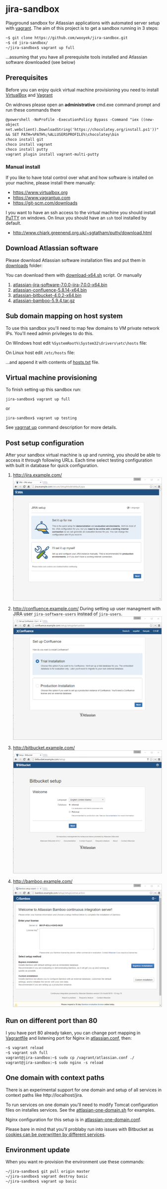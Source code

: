 # jira-sandbox

Playground sandbox for Atlassian applications with automated server setup with [vagrant](https://www.vagrantup.com). 
The aim of this project is to get a sandbox running in 3 steps:

    ~$ git clone https://github.com/wooyek/jira-sandbox.git
    ~$ cd jira-sandbox/
    ~/jira-sandbox$ vagrant up full

…assuming that you have all prerequisite tools installed and Atlassian software downloaded (see below) 

## Prerequisites

Before you can enjoy quick virtual machine provisioning you need to install 
[VirtualBox](https://www.virtualbox.org/) and [Vagrant](https://www.vagrantup.com/) 

On widnows please open an **administrative** cmd.exe command prompt and run these commands there

    @powershell -NoProfile -ExecutionPolicy Bypass -Command "iex ((new-object net.webclient).DownloadString('https://chocolatey.org/install.ps1'))" && SET PATH=%PATH%;%ALLUSERSPROFILE%\chocolatey\bin
    choco install git
    choco install vagrant
    choco install putty
    vagrant plugin install vagrant-multi-putty
    

### Manual install 

If you like to have total control over what and how software is intalled on your machine, please install there manually:

- https://www.virtualbox.org
- https://www.vagrantup.com
- https://git-scm.com/downloads

I you want to have an ssh access to the virtual machine you should install [PuTTY](http://www.chiark.greenend.org.uk/~sgtatham/putty/download.html) 
on windows. 
On linux you should have an `ssh` tool installed by default.  

- http://www.chiark.greenend.org.uk/~sgtatham/putty/download.html 

## Download Atlassian software

Please download Atlassian software installation files
and put them in [downloads](downloads) folder:

You can download them with [download-x64.sh](download-x64.sh) script. Or manually

1. [atlassian-jira-software-7.0.0-jira-7.0.0-x64.bin](https://www.atlassian.com/software/jira/downloads/binary/atlassian-jira-software-7.0.0-jira-7.0.0-x64.bin)
1. [atlassian-confluence-5.8.14-x64.bin](https://www.atlassian.com/software/confluence/downloads/binary/atlassian-confluence-5.8.14-x64.bin)
2. [atlassian-bitbucket-4.0.2-x64.bin](https://www.atlassian.com/software/stash/downloads/binary/atlassian-bitbucket-4.0.2-x64.bin)
4. [atlassian-bamboo-5.9.4.tar.gz](https://www.atlassian.com/software/bamboo/downloads/binary/atlassian-bamboo-5.9.4.tar.gz)

## Sub domain mapping on host system

To use this sandbox you'll need to map few domains to VM private network IPs. You'll need admin privileges to do this.

On Windows host edit `%SystemRoot%\System32\drivers\etc\hosts` file:

On Linux host edit `/etc/hosts` file:

…and append it with contents of [hosts.txt](hosts.txt) file.

## Virtual machine provisioning

To finish setting up this sandbox run:

    jira-sandbox$ vagrant up full
    
or
    
    jira-sandbox$ vagrant up testing
    
See [vagrnat up](https://docs.vagrantup.com/v2/getting-started/index.html) command description for more details. 

## Post setup configuration
 
After your sandbox virtual machine is up and running, you should be able to access it through following URLs.
Each time select testing configuration with built in database for quick configuration.
 
1. http://jira.example.com/  
    <a href="http://jira.example.com/"><img src="doc/jira-setup.jpg"></a>
    
2. http://confluence.example.com/
    During setting up user managment with JIRA user `jira-software-users` instead of `jira-users`.
    <a href="http://jira.example.com/"><img src="doc/confluence-setup.jpg"></a>
    
    
3. http://bitbucket.example.com/  
    <a href="http://jira.example.com/"><img src="doc/bitbucket-setup.jpg"></a>

4. http://bamboo.example.com/  
    <a href="http://jira.example.com/"><img src="doc/bamboo-setup.jpg"></a>

## Run on different port than 80

I you have port 80 already taken, you can change port mapping in [Vagrantfile](Vagrantfile) 
and listening port for Nginx in [atlassian.conf](atlassian.conf), then:

    ~$ vagrant reload
    ~$ vagrant ssh full
    vagrant@jira-sandbox:~$ sudo cp /vagrant/atlassian.conf ./
    vagrant@jira-sandbox:~$ sudo nginx -s reload
    
## One domain with context paths

There is an experimental support for one domain and setup of all services in context paths like http://localhost/jira.

To run services on one domain you'll need to modify Tomcat configuration files on installes services. See the [attlasian-one-domain.sh](attlasian-one-domain.sh) for examples.

Nginx configuration for this setup is in [atlassian-one-domain.conf](atlassian-one-domain.conf).

Please bare in mind that you'll problaby run into issues with Bitbucket 
as [cookies can be overwritten by different services](https://confluence.atlassian.com/display/BitbucketServerKB/XSRF+Security+Token+Missing).
 
## Environment update

When you want re-provision the environment use these commands:

    ~/jira-sandbox$ git pull origin master
    ~/jira-sandbox$ vagrant destroy basic
    ~/jira-sandbox$ vagrant up basic
